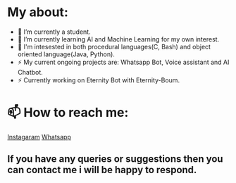 # My about:
- 🔭 I’m currently a student.
- 🌱 I’m currently learning AI and Machine Learning for my own interest.
- 🤔 I'm intesested in both procedural languages(C, Bash) and object oriented language(Java, Python). 
- ⚡ My current ongoing projects are: Whatsapp Bot, Voice assistant and AI Chatbot.
- ⚡ Currently working on Eternity Bot with Eternity-Boum. 

# 📫 How to reach me:
[Instagaram][1] 
[Whatsapp][2]

[1]: https://www.instagram.com/vpveinpaleq/
[2]: https://wa.me/+447477344181
## If you have any queries or suggestions then you can contact me i will be happy to respond.

